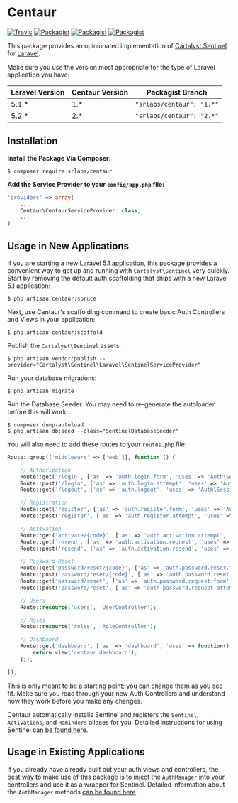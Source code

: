 # Centaur

[![Travis](https://img.shields.io/travis/SRLabs/Centaur.svg)](https://travis-ci.org/SRLabs/Centaur)
[![Packagist](https://img.shields.io/packagist/dt/SRLabs/Centaur.svg)](https://packagist.org/packages/srlabs/centaur)
[![Packagist](https://img.shields.io/packagist/v/SRLabs/Centaur.svg)](https://packagist.org/packages/srlabs/centaur)
[![Packagist](https://img.shields.io/packagist/l/SRLabs/Centaur.svg)](https://packagist.org/packages/srlabs/centaur)

This package provides an opinionated implementation of  [Cartalyst Sentinel](https://cartalyst.com/manual/sentinel/2.0) for [Laravel](https://github.com/laravel/laravel). 

Make sure you use the version most appropriate for the type of Laravel application you have: 

| Laravel Version  | Centaur Version  | Packagist Branch |
|---|---|---|
| 5.1.*  | 1.*  | ```"srlabs/centaur": "1.*"``` |
| 5.2.*  | 2.*  | ```"srlabs/centaur": "2.*"``` |

## Installation
**Install the Package Via Composer:**

```shell
$ composer require srlabs/centaur
```

**Add the Service Provider to your ```config/app.php``` file:**

```php
'providers' => array(
    ...
    Centaur\CentaurServiceProvider::class, 
    ...
)
```

## Usage in New Applications
If you are starting a new Laravel 5.1 application, this package provides a convenient way to get up and running with ```Cartalyst\Sentinel``` very quickly.   Start by removing the default auth scaffolding that ships with a new Laravel 5.1 application: 

```shell
$ php artisan centaur:spruce
```

Next, use Centaur's scaffolding command to create basic Auth Controllers and Views in your application: 

```shell
$ php artisan centaur:scaffold
```

Publish the ```Cartalyst\Sentinel``` assets: 

```shell
$ php artisan vendor:publish --provider="Cartalyst\Sentinel\Laravel\SentinelServiceProvider"
```

Run your database migrations:
```shell
$ php artisan migrate
```

Run the Database Seeder. You may need to re-generate the autoloader before this will work:
```shell
$ composer dump-autoload
$ php artisan db:seed --class="SentinelDatabaseSeeder"
```

You will also need to add these routes to your ```routes.php``` file:
```php
Route::group(['middleware' => ['web']], function () {

    // Authorization
    Route::get('/login', ['as' => 'auth.login.form', 'uses' => 'Auth\SessionController@getLogin']);
    Route::post('/login', ['as' => 'auth.login.attempt', 'uses' => 'Auth\SessionController@postLogin']);
    Route::get('/logout', ['as' => 'auth.logout', 'uses' => 'Auth\SessionController@getLogout']);

    // Registration
    Route::get('register', ['as' => 'auth.register.form', 'uses' => 'Auth\RegistrationController@getRegister']);
    Route::post('register', ['as' => 'auth.register.attempt', 'uses' => 'Auth\RegistrationController@postRegister']);

    // Activation
    Route::get('activate/{code}', ['as' => 'auth.activation.attempt', 'uses' => 'Auth\RegistrationController@getActivate']);
    Route::get('resend', ['as' => 'auth.activation.request', 'uses' => 'Auth\RegistrationController@getResend']);
    Route::post('resend', ['as' => 'auth.activation.resend', 'uses' => 'Auth\RegistrationController@postResend']);

    // Password Reset
    Route::get('password/reset/{code}', ['as' => 'auth.password.reset.form', 'uses' => 'Auth\PasswordController@getReset']);
    Route::post('password/reset/{code}', ['as' => 'auth.password.reset.attempt', 'uses' => 'Auth\PasswordController@postReset']);
    Route::get('password/reset', ['as' => 'auth.password.request.form', 'uses' => 'Auth\PasswordController@getRequest']);
    Route::post('password/reset', ['as' => 'auth.password.request.attempt', 'uses' => 'Auth\PasswordController@postRequest']);

    // Users
    Route::resource('users', 'UserController');

    // Roles
    Route::resource('roles', 'RoleController');

    // Dashboard
    Route::get('dashboard', ['as' => 'dashboard', 'uses' => function() {
        return view('centaur.dashboard');
    }]);

});
```

This is only meant to be a starting point; you can change them as you see fit.  Make sure you read through your new Auth Controllers and understand how they work before you make any changes. 

Centaur automatically installs Sentinel and registers the ```Sentinel```, ```Activations```, and ```Reminders``` aliases for you.  Detailed instructions for using Sentinel [can be found here](https://cartalyst.com/manual/sentinel/2.0).

## Usage in Existing Applications
If you already have already built out your auth views and controllers, the best way to make use of this package is to inject the ```AuthManager``` into your controllers and use it as a wrapper for Sentinel.   Detailed information about the ```AuthManager``` methods [can be found here](https://github.com/SRLabs/Centaur/wiki/AuthManager-Methods-and-Responses).  
